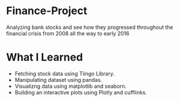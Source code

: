 # Finance-Project
Analyzing bank stocks and see how they progressed throughout the financial crisis from 2008 all the way to early 2016
# What I Learned 
* Fetching stock data using Tiingo Library. 
* Manipulating dataset using pandas.
* Visualizng data using matplotlib and seaborn.
* Building an interactive plots using Plotly and cufflinks.

